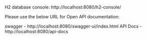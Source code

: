H2 database console: http://localhost:8080/h2-console/

Please use the below URL for Open API documentation:


swagger - http://localhost:8080/swagger-ui/index.html
API Docs - http://localhost:8080/api-docs
